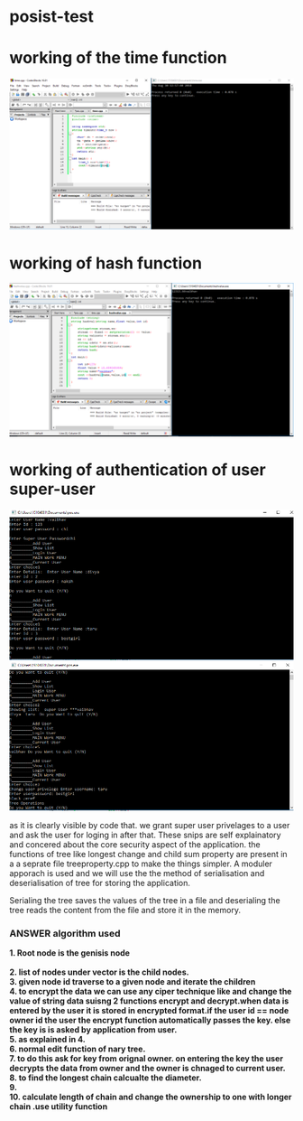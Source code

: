 # posist-test
<h1>working of the time function </h1>
<img src= "https://github.com/vaibhavdaren/posist-test/blob/master/posist.PNG">

<h1>working of hash function</h1> 
<img src= "https://github.com/vaibhavdaren/posist-test/blob/master/hashkey.PNG">


<h1>working of authentication of user super-user</h1>
<img src= "https://github.com/vaibhavdaren/posist-test/blob/master/main1.PNG">

<img src= "https://github.com/vaibhavdaren/posist-test/blob/master/main 2.PNG">

as it is clearly visible by code that.
we grant super user privelages to a user and ask the user for loging in after that.
These snips are self explainatory and concered about the core security aspect of the application.
the functions of tree like longest change and child sum property are present in a a seprate file treeproperty.cpp
to make the things simpler.
A moduler apporach is used and we will use the the method of serialisation and deserialisation of tree for storing the application.

Serialing the tree saves the values of the tree in a file and deserialing the tree reads the content from the file and store it in the memory.


<h3>ANSWER algorithm used </h3>
<b>
 1. Root node is the genisis node<br>
<br> 2. list of nodes under vector is the child nodes.
<br> 3. given node id traverse to a given node and iterate the children
<br> 4. to encrypt the data we can use any ciper technique like and change the value of string data suisng 2 functions
     encrypt and decrypt.when data is entered by the user it is stored in encrypted format.if the user id == node owner id the user    
    the encrypt function automatically passes the key. else the key is is asked by application from user.
 <br>5. as explained in 4.
 <br>6. normal edit function of nary tree.
 <br>7. to do this ask for key from orignal owner. on entering the key the user decrypts the data from owner and the owner is chnaged to current user.
<br>8. to find the longest chain calcualte the diameter.
<br>9. 
<br>10. calculate length of chain and change the ownership to one with longer chain .use utility function
  
